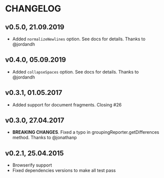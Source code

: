# CHANGELOG

## v0.5.0, 21.09.2019

 * Added `normalizeNewlines` option. See docs for details. Thanks to @jordandh

## v0.4.0, 05.09.2019

 * Added `collapseSpaces` option. See docs for details. Thanks to @jordandh

## v0.3.1, 01.05.2017

 * Added support for document fragments. Closing #26

## v0.3.0, 27.04.2017

 * **BREAKING CHANGES**. Fixed a typo in groupingReporter.getDifferences method. Thanks to @jonathanp

## v0.2.1, 25.04.2015

 * Browserify support
 * Fixed dependencies versions to make all test pass
